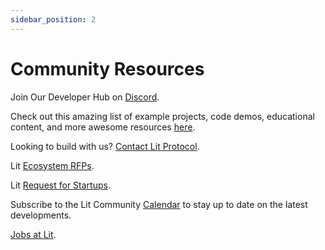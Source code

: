 ```yaml
---
sidebar_position: 2
---
```


# Community Resources

Join Our Developer Hub on [Discord](https://discord.gg/GnTtFukpHq).

Check out this amazing list of example projects, code demos, educational content, and more awesome resources [here](https://github.com/LIT-Protocol/awesome/blob/main/README.md).

Looking to build with us? [Contact Lit Protocol](https://forms.gle/n4WKtsyxaduEz8dDA).

Lit [Ecosystem RFPs](https://github.com/LIT-Protocol/Ecosystem-Ideas/issues).

Lit [Request for Startups](https://spark.litprotocol.com/request-for-startups/).

Subscribe to the Lit Community [Calendar](https://litgateway.com/calendar) to stay up to date on the latest developments.

[Jobs at Lit](https://jobs.lever.co/litprotocol).


